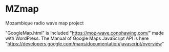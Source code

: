 # MZmap
Mozambique radio wave map project

"GoogleMap.html" is included "https://moz-wave.conohawing.com/" made with WordPress.
The Manual of Google Maps JavaScript API is here
"https://developers.google.com/maps/documentation/javascript/overview"
